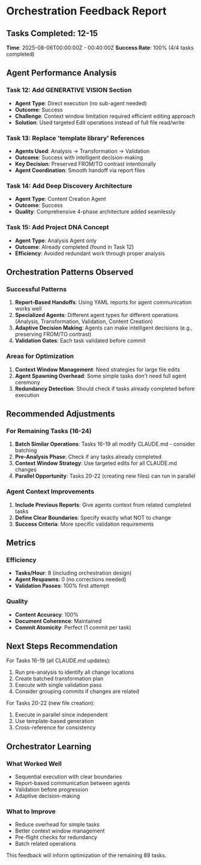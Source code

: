 # Orchestration Feedback Report

## Tasks Completed: 12-15
**Time**: 2025-08-06T00:00:00Z - 00:40:00Z
**Success Rate**: 100% (4/4 tasks completed)

## Agent Performance Analysis

### Task 12: Add GENERATIVE VISION Section
- **Agent Type**: Direct execution (no sub-agent needed)
- **Outcome**: Success
- **Challenge**: Context window limitation required efficient editing approach
- **Solution**: Used targeted Edit operations instead of full file read/write

### Task 13: Replace 'template library' References
- **Agents Used**: Analysis → Transformation → Validation
- **Outcome**: Success with intelligent decision-making
- **Key Decision**: Preserved FROM/TO contrast intentionally
- **Agent Coordination**: Smooth handoff via report files

### Task 14: Add Deep Discovery Architecture
- **Agent Type**: Content Creation Agent
- **Outcome**: Success
- **Quality**: Comprehensive 4-phase architecture added seamlessly

### Task 15: Add Project DNA Concept
- **Agent Type**: Analysis Agent only
- **Outcome**: Already completed (found in Task 12)
- **Efficiency**: Avoided redundant work through proper analysis

## Orchestration Patterns Observed

### Successful Patterns
1. **Report-Based Handoffs**: Using YAML reports for agent communication works well
2. **Specialized Agents**: Different agent types for different operations (Analysis, Transformation, Validation, Content Creation)
3. **Adaptive Decision Making**: Agents can make intelligent decisions (e.g., preserving FROM/TO contrast)
4. **Validation Gates**: Each task validated before commit

### Areas for Optimization
1. **Context Window Management**: Need strategies for large file edits
2. **Agent Spawning Overhead**: Some simple tasks don't need full agent ceremony
3. **Redundancy Detection**: Should check if tasks already completed before execution

## Recommended Adjustments

### For Remaining Tasks (16-24)
1. **Batch Similar Operations**: Tasks 16-19 all modify CLAUDE.md - consider batching
2. **Pre-Analysis Phase**: Check if any tasks already completed
3. **Context Window Strategy**: Use targeted edits for all CLAUDE.md changes
4. **Parallel Opportunity**: Tasks 20-22 (creating new files) can run in parallel

### Agent Context Improvements
1. **Include Previous Reports**: Give agents context from related completed tasks
2. **Define Clear Boundaries**: Specify exactly what NOT to change
3. **Success Criteria**: More specific validation requirements

## Metrics

### Efficiency
- **Tasks/Hour**: 8 (including orchestration design)
- **Agent Respawns**: 0 (no corrections needed)
- **Validation Passes**: 100% first attempt

### Quality
- **Content Accuracy**: 100%
- **Document Coherence**: Maintained
- **Commit Atomicity**: Perfect (1 commit per task)

## Next Steps Recommendation

For Tasks 16-19 (all CLAUDE.md updates):
1. Run pre-analysis to identify all change locations
2. Create batched transformation plan
3. Execute with single validation pass
4. Consider grouping commits if changes are related

For Tasks 20-22 (new file creation):
1. Execute in parallel since independent
2. Use template-based generation
3. Cross-reference for consistency

## Orchestrator Learning

### What Worked Well
- Sequential execution with clear boundaries
- Report-based communication between agents
- Validation before progression
- Adaptive decision-making

### What to Improve
- Reduce overhead for simple tasks
- Better context window management
- Pre-flight checks for redundancy
- Batch related operations

This feedback will inform optimization of the remaining 89 tasks.